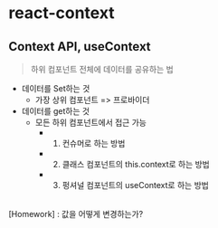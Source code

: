 # react-context
## Context API, useContext
> 하위 컴포넌트 전체에 데이터를 공유하는 법
- 데이터를 Set하는 것
  - 가장 상위 컴포넌트 => 프로바이더
- 데이터를 get하는 것
  - 모든 하위 컴포넌트에서 접근 가능
    - 1) 컨슈머로 하는 방법
    - 2) 클래스 컴포넌트의 this.context로 하는 방법
    - 3) 펑셔널 컴포넌트의 useContext로 하는 방법
<br />
[Homework] : 값을 어떻게 변경하는가?